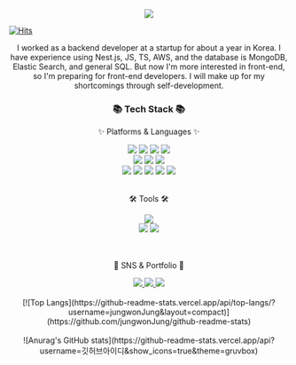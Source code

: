 <div align=center>
	     <img src="https://capsule-render.vercel.app/api?type=waving&color=auto&height=200&section=header&text=Jay%20Github!&fontSize=90" />	
</div>


[![Hits](https://hits.seeyoufarm.com/api/count/incr/badge.svg?url=https%3A%2F%2Fgithub.com%2FJUNGganzi&count_bg=%2379C83D&title_bg=%23555555&icon=&icon_color=%23E7E7E7&title=Hits&edge_flat=false)](https://github.com/JUNGganzi)
<p align=center>
I worked as a backend developer at a startup for about a year in Korea.    
I have experience using Nest.js, JS, TS, AWS, and the database is MongoDB, Elastic Search, and general SQL.   
But now I'm more interested in front-end, so I'm preparing for front-end developers.   
I will make up for my shortcomings through self-development.
</p>
<div align=center>
	     <h3>📚 Tech Stack 📚</h3>
	     <p>✨ Platforms & Languages ✨</p>
</div>
<div align="center">
	     <img src="https://img.shields.io/badge/HTML5-E34F26?style=flat&logo=HTML5&logoColor=white" />
	     <img src="https://img.shields.io/badge/CSS3-1572B6?style=flat&logo=CSS3&logoColor=white" />
	     <img src="https://img.shields.io/badge/JavaScript-F7DF1E?style=flat&logo=JavaScript&logoColor=white" />
	     <img src="https://img.shields.io/badge/TypeScript-3178C6?style=flat&logo=TypeScript&logoColor=white" />
	     <br>
	     <img src="https://img.shields.io/badge/Node.js-339933?style=flat&logo=Node.js&logoColor=white" />
	     <img src="https://img.shields.io/badge/NestJS-E0234E?style=flat&logo=NestJS&logoColor=white" />
	     <img src="https://img.shields.io/badge/React-61DAFB?style=flat&logo=React&logoColor=white" />
	     <br>
	     <img src="https://img.shields.io/badge/MySQL-4479A1?style=flat&logo=MySQL&logoColor=white" />
	     <img src="https://img.shields.io/badge/PostgreSQL-4169E1?style=flat&logo=PostgreSQL&logoColor=white" />
   	     <img src="https://img.shields.io/badge/MongoDB-47A248?style=flat&logo=MongoDB&logoColor=white" />
	     <img src="https://img.shields.io/badge/Elasticsearch-005571?style=flat&logo=Elasticsearch&logoColor=white" />
	     <img src="https://img.shields.io/badge/Linux-FCC624?style=flat&logo=Linux&logoColor=white" />
</div>
     <br>
<div align=center>
	     <p>🛠 Tools 🛠</p>
</div>
<div align=center>
	     <img src="https://img.shields.io/badge/Visual%20Studio%20Code-007ACC?style=flat&logo=VisualStudioCode&logoColor=white" />
	     <br>
	     <img src="https://img.shields.io/badge/AWS-232F3E?style=flat&logo=AmazonAWS&logoColor=white" />
	     <img src="https://img.shields.io/badge/GitHub-181717?style=flat&logo=GitHub&logoColor=white" />
</div>
<br>
<br>
<div align=center>
	     <p>🎨 SNS & Portfolio 🎨</p>
</div>
<div align=center>
	     <a href="https://ganzicoder.tistory.com/">
		      <img src="https://img.shields.io/badge/Blog-FF9800?style=flat&logo=Blogger&logoColor=white" />
	     </a>
	     <a href="wjdwjd1501@gmail.com">
		      <img src="https://img.shields.io/badge/Mail-30B980?style=flat&logo=Gmail&logoColor=white" />
     	</a>
	     <a href="https://phantom-quill-993.notion.site/Algorithm-study-journal-4bc9698461404138a6dcb242353d29a4">
		     <img src="https://img.shields.io/badge/Notion-000000?style=flat&logo=Notion&logoColor=white" />
	     </a>
	<br>
</div>

<div align=center>
	<br>
[![Top Langs](https://github-readme-stats.vercel.app/api/top-langs/?username=jungwonJung&layout=compact)](https://github.com/jungwonJung/github-readme-stats)
	<br><br>
![Anurag's GitHub stats](https://github-readme-stats.vercel.app/api?username=깃허브아이디&show_icons=true&theme=gruvbox)

</div>



  
